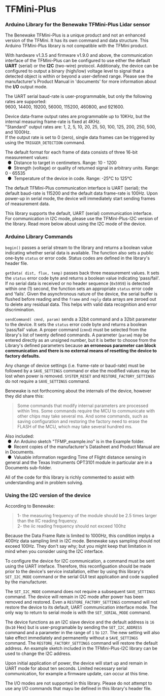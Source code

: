 # TFMini-Plus
### Arduino Library for the Benewake TFMini-Plus Lidar sensor

The Benewake TFMini-Plus is a unique product and not an enhanced version of the TFMini. It has its own command and data structure.  This Arduino TFMini-Plus library is not compatible with the TFMini product.

With hardware v1.3.5 and firmware v1.9.0 and above, the communication interface of the TFMini-Plus can be configured to use either the default **UART** (serial) or the **I2C** (two-wire) protocol.  Additionaly, the device can be configured to output a binary (high/low) voltage level to signal that a detected object is within or beyond a user-defined range.  Please see the manufacturer's Product Manual in 'documents' for more information about the **I/O** output mode.

The UART serial baud-rate is user-programmable, but only the following rates are supported:
</br>9600, 14400, 19200, 56000, 115200, 460800, and 921600.<br>

Device data-frame output rates are programmable up to 10KHz, but the internal measuring frame-rate is fixed at 4KHz.
<br />"Standard" output rates are: 1, 2, 5, 10, 20, 25, 50, 100, 125, 200, 250, 500, and 1000Hz.
<br />If the output rate is set to 0 (zero), single data frames can be triggered by using the `TRIGGER_DETECTION` command.

The default format for each frame of data consists of three 16-bit measurement values:
<br />&nbsp;&nbsp;&#9679;&nbsp;  Distance to target in centimeters. Range: 10 - 1200
<br />&nbsp;&nbsp;&#9679;&nbsp;  Strength (voltage) or quality of returned signal in arbitrary units. Range: 0 - 65535
<br />&nbsp;&nbsp;&#9679;&nbsp;  Temperature of the device in code. Range: -25°C to 125°C

The default TFMini-Plus communication interface is UART (serial); the default baud-rate is 115200 and the default data frame-rate is 100Hz.  Upon power-up in serial mode, the device will immediately start sending frames of measurement data.

This library supports the default, UART (serial) communication interface.  For communication in I2C mode, please use the TFMini-Plus-I2C version of the library.  Read more below about using the I2C mode of the device.

### Arduino Library Commands
`begin()` passes a serial stream to the library and returns a boolean value indicating whether serial data is available. The function also sets a public one-byte `status` or error code.  Status codes are defined in the library's header file.

`getData( dist, flux, temp)` passes back three measurement values.  It sets the `status` error code byte and returns a boolean value indicating 'pass/fail'.  If no serial data is received or no header sequence (`0x5959`) is detected within one (1) second, the function sets an appropriate `status` error code and 'fails'.  Given the asynchronous nature of the device, the serial buffer is flushed before reading and the `frame` and `reply` data arrays are zeroed out to delete any residual data.  This helps with valid data recognition and error discrimination.

`sendCommand( cmnd, param)` sends a 32bit command and a 32bit parameter to the device.  It sets the `status` error code byte and returns a boolean 'pass/fail' value.  A proper command (`cmnd`) must be selected from the library's list of twenty defined commands.  A parameter (`param`) may be entered directly as an unsigned number, but it is better to choose from the Library's defined parameters because **an erroneous parameter can block communication and there is no external means of resetting the device to factory defaults.**

Any change of device settings (i.e. frame-rate or baud-rate) must be followed by a `SAVE_SETTINGS` command or else the modified values may be lost when power is removed.  `SYSTEM_RESET` and `RESTORE_FACTORY_SETTINGS` do not require a `SAVE_SETTINGS` command.

Benewake is not forthcoming about the internals of the device, however they did share this:
>Some commands that modify internal parameters are processed within 1ms.  Some commands require the MCU to communicate with other chips may take several ms.  And some commands, such as saving configuration and restoring the factory need to erase the FLASH of the MCU, which may take several hundred ms.

Also included:
<br />&nbsp;&nbsp;&#9679;&nbsp; An Arduino sketch "TFMP_example.ino" is in the Example folder.
<br />&nbsp;&nbsp;&#9679;&nbsp; Recent copies of the manufacturer's Datasheet and Product Manual are in Documents.
<br />&nbsp;&nbsp;&#9679;&nbsp; Valuable information regarding Time of Flight distance sensing in general and the Texas   Instruments OPT3101 module in particular are in a Documents sub-folder.

All of the code for this library is richly commented to assist with understanding and in problem solving.

### Using the I2C version of the device
According to Benewake:
>1- the measuring frequency of the module should be 2.5 times larger than the IIC reading frquency.
<br />2- the iic reading frequency should not exceed 100hz<br />

Because the Data Frame Rate is limited to 1000Hz, this condition implys a 400Hz data sampling limit in I2C mode.  Benewake says sampling should not exceed 100Hz.  They don't say why; but you might keep that limitation in mind when you consider using the I2C interface.

To configure the device for I2C communication, a command must be sent using the UART inteface.  Therefore, this reconfiguation should be made prior to the device's service installation, either by using this library's `SET_I2C_MODE` command or the serial GUI test application and code supplied by the manufacturer.

The `SET_I2C_MODE` command does not require a subsequent `SAVE_SETTINGS` command.  The device will remain in I2C mode after power has been removed and restored.  Even a `RESTORE_FACTORY_SETTINGS` command will not restore the device to its default, UART communication interface mode.  The only way to return to serial mode is with the `SET_SERIAL_MODE` command.

The device functions as an I2C slave device and the default address is `16` (`0x10` Hex) but is user-programable by sending the `SET_I2C_ADDRESS` command and a parameter in the range of `1` to `127`.  The new setting will also take effect immediately and permanently without a `SAVE_SETTINGS` command.  The `RESTORE_FACTORY_SETTINGS` command will restore the default address.  An example sketch included in the TFMini-Plus-I2C library can be used to change the I2C address.

Upon initial application of power, the device will start up and remain in UART mode for about ten seconds.  Limited necessary serial communication, for example a firmware update, can occur at this time.

The I/O modes are not supported in this library.  Please do not attempt to use any I/O commands that mayu be defined in this library's header file.
